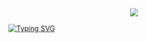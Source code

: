 <h3 align="center">
  
  <p align="center"><img src="https://img.shields.io/badge/WLCM%20TO -FAHIM EVEN CMD-green?colorA=%23ff0000&colorB=%23017e40&style=flat-square">  
  
</h3>

[![Typing SVG](https://readme-typing-svg.herokuapp.com?font=Neuton&size=25&color=30FF40&background=000000&center=true&vCenter=true&width=360&height=60&lines=Every+One+MY+Events+CMDS+🥀;Thanks+My+All+Friend+Useing+Fahim-Bot+🥰)](https://git.io/typing-svg)
